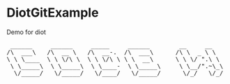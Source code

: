 # DiotGitExample
Demo for diot
<pre>
 ______     ______     _____     ______        __     __     __     ______   __  __        __   __     __     __  __     __  __     __     __        
/\  ___\   /\  __ \   /\  __-.  /\  ___\      /\ \  _ \ \   /\ \   /\__  _\ /\ \_\ \      /\ "-.\ \   /\ \   /\ \/ /    /\ \_\ \   /\ \   /\ \       
\ \ \____  \ \ \/\ \  \ \ \/\ \ \ \  __\      \ \ \/ ".\ \  \ \ \  \/_/\ \/ \ \  __ \     \ \ \-.  \  \ \ \  \ \  _"-.  \ \  __ \  \ \ \  \ \ \____  
 \ \_____\  \ \_____\  \ \____-  \ \_____\     \ \__/".~\_\  \ \_\    \ \_\  \ \_\ \_\     \ \_\\"\_\  \ \_\  \ \_\ \_\  \ \_\ \_\  \ \_\  \ \_____\ 
  \/_____/   \/_____/   \/____/   \/_____/      \/_/   \/_/   \/_/     \/_/   \/_/\/_/      \/_/ \/_/   \/_/   \/_/\/_/   \/_/\/_/   \/_/   \/_____/ 
                                                                                                                                                     
</pre>
